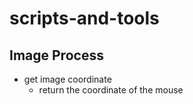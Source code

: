 # scripts-and-tools

## Image Process

- get image coordinate
  - return the coordinate of the mouse